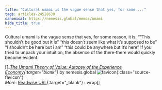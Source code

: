 ```yaml
---
title: "Cultural umami is the vague sense that yes, for some ..."
tags: articles-24528630
canonical: https://nemesis.global/memos/umami
hide_title: true
---
```


Cultural umami is the vague sense that yes, for some reason, it is. ““This shouldn’t be good but it is” “this doesn’t seem like what it’s supposed to be” “I shouldn’t be here but i am” “this could be anywhere but it’s here” If you tried to unpack your intuition, the absence of the there-there would quickly become evident.


[[<cite>_[The Umami Theory of Value: Autopsy of the Experience Economy](https://nemesis.global/memos/umami){:target="_blank"}_</cite> by nemesis.global ![favicon](https://s2.googleusercontent.com/s2/favicons?domain=nemesis.global){:class="source-favicon"}<br>
_More_: [Readwise URL](https://readwise.io/open/478419778){:target="_blank"}
::wrap]]